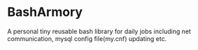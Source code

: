 # BashArmory
A personal tiny reusable bash library for daily jobs including net communication, mysql config file(my.cnf) updating etc.
